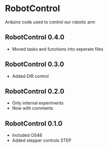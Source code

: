 # RobotControl
Arduino code used to control our robotic arm

## RobotControl 0.4.0
* Moved tasks and functions into seperate files

## RobotControl 0.3.0
* Added DIR control

## RobotControl 0.2.0
* Only internal experiments
* Now with comments

## RobotControl 0.1.0
* Included OS48
* Added stepper controls STEP